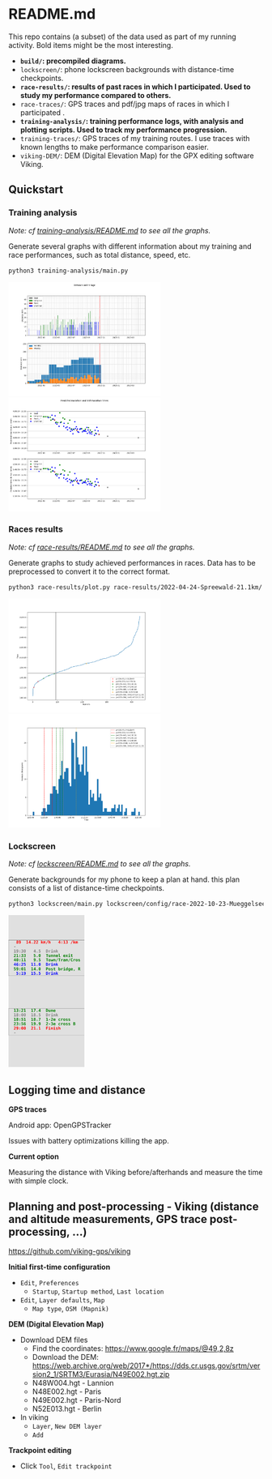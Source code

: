 # README.md

This repo contains (a subset) of the data used as part of my running activity.
Bold items might be the most interesting.

* **`build/`: precompiled diagrams.**
* `lockscreen/`: phone lockscreen backgrounds with distance-time checkpoints.
* **`race-results/`: results of past races in which I participated.
    Used to study my performance compared to others.**
* `race-traces/`: GPS traces and pdf/jpg maps of races in which I participated .
* **`training-analysis/`: training performance logs, with analysis and plotting scripts.
        Used to track my performance progression.**
* `training-traces/`: GPS traces of my training routes.
    I use traces with known lengths to make performance comparison easier.
* `viking-DEM/`: DEM (Digital Elevation Map) for the GPX editing software Viking.

## Quickstart

### Training analysis

*Note: cf [training-analysis/README.md](training-analysis/README.md) to see all the graphs.*

Generate several graphs with different information about my training and race
performances, such as total distance, speed, etc.

```bash
python3 training-analysis/main.py
```

<img src="build/trainings-1-distance-and-milage.png" width="300px">
<img src="build/trainings-4-predict-time.png" width="300px">

### Races results

*Note: cf [race-results/README.md](race-results/README.md) to see all the graphs.*

Generate graphs to study achieved performances in races.
Data has to be preprocessed to convert it to the correct format.

```bash
python3 race-results/plot.py race-results/2022-04-24-Spreewald-21.1km/
```

<img src="build/race-results2022-04-24-Spreewald-21.1km-Figure_1.png" width="300px">
<img src="build/race-results2022-04-24-Spreewald-21.1km-Figure_2.png" width="300px">

### Lockscreen

*Note: cf [lockscreen/README.md](lockscreen/README.me) to see all the graphs.*

Generate backgrounds for my phone to keep a plan at hand.
this plan consists of a list of distance-time checkpoints.

```bash
python3 lockscreen/main.py lockscreen/config/race-2022-10-23-Mueggelsee.py
```

<img src="build/lockscreen-race-2022-10-23-Mueggelsee.png" width="150px">

## Logging time and distance

**GPS traces**

Android app: OpenGPSTracker

Issues with battery optimizations killing the app.

**Current option**

Measuring the distance with Viking before/afterhands and measure the time with
simple clock.

## Planning and post-processing - Viking (distance and altitude measurements, GPS trace post-processing, ...)

https://github.com/viking-gps/viking

**Initial first-time configuration**

* `Edit`, `Preferences`
    * `Startup`, `Startup method`, `Last location`
* `Edit`, `Layer defaults`, `Map`
    * `Map type`, `OSM (Mapnik)`

**DEM (Digital Elevation Map)**

* Download DEM files
    * Find the coordinates: https://www.google.fr/maps/@49,2,8z
    * Download the DEM: https://web.archive.org/web/2017*/https://dds.cr.usgs.gov/srtm/version2_1/SRTM3/Eurasia/N49E002.hgt.zip
    * N48W004.hgt - Lannion
    * N48E002.hgt - Paris
    * N49E002.hgt - Paris-Nord
    * N52E013.hgt - Berlin
* In viking
    * `Layer`, `New DEM layer`
    * `Add`

**Trackpoint editing**

* Click `Tool`, `Edit trackpoint`
